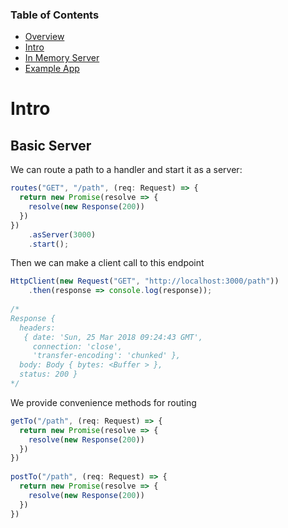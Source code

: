 ### Table of Contents

- [Overview](/http4js)
- [Intro](/http4js/Intro)
- [In Memory Server](/http4js/In-memory)
- [Example App](https://github.com/TomShacham/http4js-eg)

# Intro

## Basic Server

We can route a path to a handler and start it as a server:

```typescript
routes("GET", "/path", (req: Request) => {
  return new Promise(resolve => {
    resolve(new Response(200))
  })
})
    .asServer(3000)
    .start();
```

Then we can make a client call to this endpoint

```typescript
HttpClient(new Request("GET", "http://localhost:3000/path"))
    .then(response => console.log(response));
     
/*
Response {
  headers: 
   { date: 'Sun, 25 Mar 2018 09:24:43 GMT',
     connection: 'close',
     'transfer-encoding': 'chunked' },
  body: Body { bytes: <Buffer > },
  status: 200 }
*/
```

We provide convenience methods for routing

```typescript
getTo("/path", (req: Request) => {
  return new Promise(resolve => {
    resolve(new Response(200))
  })
})
 
postTo("/path", (req: Request) => {
  return new Promise(resolve => {
    resolve(new Response(200))
  })
})
```
